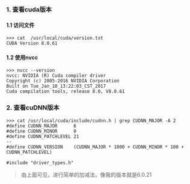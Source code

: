 ### 1. 查看cuda版本
#### 1.1 访问文件
    >>> cat  /usr/local/cuda/version.txt
    CUDA Version 8.0.61
#### 1.2 使用nvcc
    >>> nvcc --version
    nvcc: NVIDIA (R) Cuda compiler driver
    Copyright (c) 2005-2016 NVIDIA Corporation
    Built on Tue_Jan_10_13:22:03_CST_2017
    Cuda compilation tools, release 8.0, V8.0.61

### 2. 查看cuDNN版本
    >>> cat /usr/local/cuda/include/cudnn.h | grep CUDNN_MAJOR -A 2
    #define CUDNN_MAJOR      6
    #define CUDNN_MINOR      0
    #define CUDNN_PATCHLEVEL 21
    --
    #define CUDNN_VERSION    (CUDNN_MAJOR * 1000 + CUDNN_MINOR * 100 + CUDNN_PATCHLEVEL)

    #include "driver_types.h"
> 由上面可见，进行简单的加减法，像我的版本就是6.0.21
